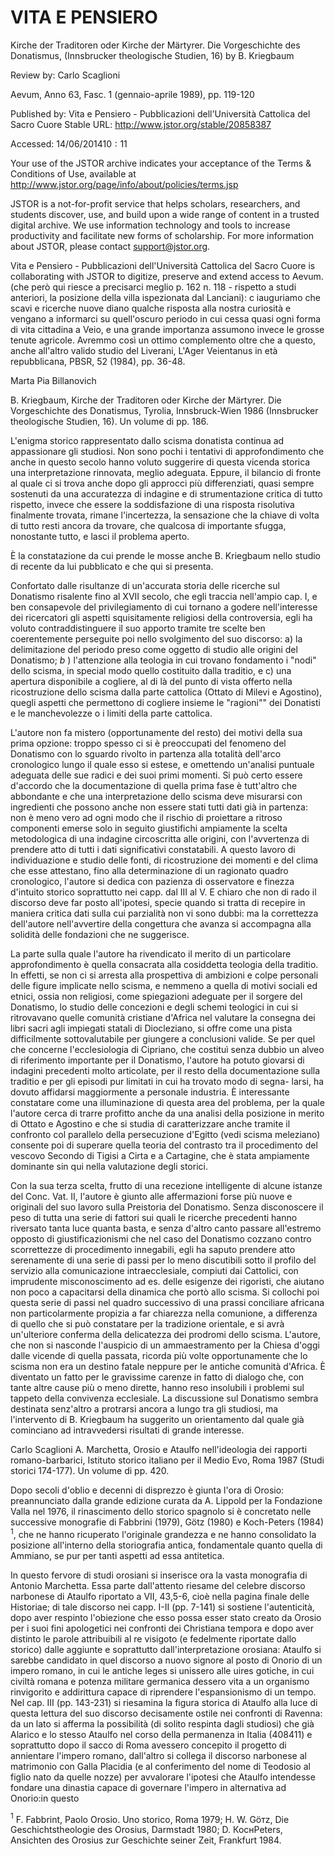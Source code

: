 # VITA E PENSIERO 

Kirche der Traditoren oder Kirche der Märtyrer. Die Vorgeschichte des Donatismus, (Innsbrucker theologische Studien, 16) by B. Kriegbaum

Review by: Carlo Scaglioni

Aevum, Anno 63, Fasc. 1 (gennaio-aprile 1989), pp. 119-120

Published by: Vita e Pensiero - Pubblicazioni dell'Università Cattolica del Sacro Cuore Stable URL: http://www.jstor.org/stable/20858387

Accessed: $14 / 06 / 201410: 11$

Your use of the JSTOR archive indicates your acceptance of the Terms \& Conditions of Use, available at http://www.jstor.org/page/info/about/policies/terms.jsp

JSTOR is a not-for-profit service that helps scholars, researchers, and students discover, use, and build upon a wide range of content in a trusted digital archive. We use information technology and tools to increase productivity and facilitate new forms of scholarship. For more information about JSTOR, please contact support@jstor.org.

Vita e Pensiero - Pubblicazioni dell'Università Cattolica del Sacro Cuore is collaborating with JSTOR to digitize, preserve and extend access to Aevum.
(che però qui riesce a precisarci meglio p. 162 n. 118 - rispetto a studi anteriori, la posizione della villa ispezionata dal Lanciani): c iauguriamo che scavi e ricerche nuove diano qualche risposta alla nostra curiosità e vengano a informarci su quell'oscuro periodo in cui cessa quasi ogni forma di vita cittadina a Veio, e una grande importanza assumono invece le grosse tenute agricole. Avremmo così un ottimo complemento oltre che a questo, anche all'altro valido studio del Liverani, L'Ager Veientanus in età repubblicana, PBSR, 52 (1984), pp. 36-48.

Marta Pia Billanovich

B. Kriegbaum, Kirche der Traditoren oder Kirche der Märtyrer. Die Vorgeschichte des Donatismus, Tyrolia, Innsbruck-Wien 1986 (Innsbrucker theologische Studien, 16). Un volume di pp. 186.

L'enigma storico rappresentato dallo scisma donatista continua ad appassionare gli studiosi. Non sono pochi i tentativi di approfondimento che anche in questo secolo hanno voluto suggerire di questa vicenda storica una interpretazione rinnovata, meglio adeguata. Eppure, il bilancio di fronte al quale ci si trova anche dopo gli approcci più differenziati, quasi sempre sostenuti da una accuratezza di indagine e di strumentazione critica di tutto rispetto, invece che essere la soddisfazione di una risposta risolutiva finalmente trovata, rimane l'incertezza, la sensazione che la chiave di volta di tutto resti ancora da trovare, che qualcosa di importante sfugga, nonostante tutto, e lasci il problema aperto.

È la constatazione da cui prende le mosse anche B. Kriegbaum nello studio di recente da lui pubblicato e che qui si presenta.

Confortato dalle risultanze di un'accurata storia delle ricerche sul Donatismo risalente fino al XVII secolo, che egli traccia nell'ampio cap. I, e ben consapevole del privilegiamento di cui tornano a godere nell'interesse dei ricercatori gli aspetti squisitamente religiosi della controversia, egli ha voluto contraddistinguere il suo apporto tramite tre scelte ben coerentemente perseguite poi nello svolgimento del suo discorso: a) la delimitazione del periodo preso come oggetto di studio alle origini del Donatismo; $b$ ) l'attenzione alla teologia in cui trovano fondamento i "nodi" dello scisma, in special modo quello costituito dalla traditio, e c) una apertura disponibile a cogliere, al di là del punto di vista offerto nella ricostruzione dello scisma dalla parte cattolica (Ottato di Milevi e Agostino), quegli aspetti che permettono di cogliere insieme le "ragioni"" dei Donatisti e le manchevolezze o i limiti della parte cattolica.

L'autore non fa mistero (opportunamente del resto) dei motivi della sua prima opzione: troppo spesso ci si è preoccupati del fenomeno del Donatismo con lo sguardo rivolto in partenza alla totalità dell'arco cronologico lungo il quale esso si estese, e omettendo un'analisi puntuale adeguata delle sue radici e dei suoi primi momenti. Si può certo essere d'accordo che la documentazione di quella prima fase è tutt'altro che abbondante e che una interpretazione dello scisma deve misurarsi con ingredienti che possono anche non essere stati tutti dati già in partenza: non è meno vero ad ogni modo che il rischio di proiettare a ritroso componenti emerse solo in seguito giustifichi ampiamente la scelta metodologica di una indagine circoscritta alle origini, con l'avvertenza di prendere atto di tutti i dati significativi constatabili. A questo lavoro di individuazione e studio delle fonti, di ricostruzione dei momenti e del clima che esse attestano, fino alla determinazione di un ragionato quadro cronologico, l'autore si dedica con pazienza di osservatore e finezza d'intuito storico soprattutto nei capp. dal III al V. E chiaro che non di rado il discorso deve far posto all'ipotesi, specie quando si tratta di recepire in maniera critica dati sulla cui parzialità non vi sono dubbi: ma la correttezza dell'autore nell'avvertire della congettura che avanza si accompagna alla solidità delle fondazioni che ne suggerisce.

La parte sulla quale l'autore ha rivendicato il merito di un particolare approfondimento è quella consacrata alla cosiddetta teologia della traditio. In effetti, se non ci si arresta alla prospettiva di ambizioni e colpe personali delle figure implicate nello scisma, e nemmeno a quella di motivi sociali ed etnici, ossia non religiosi, come spiegazioni adeguate per il sorgere del Donatismo, lo studio delle concezioni e degli schemi teologici in cui si ritrovavano quelle comunità cristiane d'Africa nel valutare la consegna dei libri sacri agli impiegati statali di Diocleziano, si offre come una pista difficilmente sottovalutabile per giungere a conclusioni valide. Se per quel che concerne l'ecclesiologia di Cipriano, che costituì senza dubbio un alveo di riferimento importante per il Donatismo, l'autore ha potuto giovarsi di indagini precedenti molto articolate, per il resto della documentazione sulla traditio e per gli episodi pur limitati in cui ha trovato modo di segna-
larsi, ha dovuto affidarsi maggiormente a personale industria. È interessante constatare come una illuminazione di questa area del problema, per la quale l'autore cerca di trarre profitto anche da una analisi della posizione in merito di Ottato e Agostino e che si studia di caratterizzare anche tramite il confronto col parallelo della persecuzione d'Egitto (vedi scisma meleziano) consente poi di superare quella teoria del contrasto tra il procedimento del vescovo Secondo di Tigisi a Cirta e a Cartagine, che è stata ampiamente dominante sin qui nella valutazione degli storici.

Con la sua terza scelta, frutto di una recezione intelligente di alcune istanze del Conc. Vat. II, l'autore è giunto alle affermazioni forse più nuove e originali del suo lavoro sulla Preistoria del Donatismo. Senza disconoscere il peso di tutta una serie di fattori sui quali le ricerche precedenti hanno riversato tanta luce quanta basta, e senza d'altro canto passare all'estremo opposto di giustificazionismi che nel caso del Donatismo cozzano contro scorrettezze di procedimento innegabili, egli ha saputo prendere atto serenamente di una serie di passi per lo meno discutibili sotto il profilo del servizio alla comunicazione intraecclesiale, compiuti dai Cattolici, con imprudente misconoscimento ad es. delle esigenze dei rigoristi, che aiutano non poco a capacitarsi della dinamica che portò allo scisma. Si collochi poi questa serie di passi nel quadro successivo di una prassi conciliare africana non particolarmente propizia a far chiarezza nella comunione, a differenza di quello che si può constatare per la tradizione orientale, e si avrà un'ulteriore conferma della delicatezza dei prodromi dello scisma. L'autore, che non si nasconde l'auspicio di un ammaestramento per la Chiesa d'oggi dalle vicende di quella passata, ricorda più volte opportunamente che lo scisma non era un destino fatale neppure per le antiche comunità d'Africa. È diventato un fatto per le gravissime carenze in fatto di dialogo che, con tante altre cause più o meno dirette, hanno reso insolubili i problemi sul tappeto della convivenza ecclesiale. La discussione sul Donatismo sembra destinata senz'altro a protrarsi ancora a lungo tra gli studiosi, ma l'intervento di B. Kriegbaum ha suggerito un orientamento dal quale già cominciano ad intravvedersi risultati di grande interesse.

Carlo Scaglioni
A. Marchetta, Orosio e Ataulfo nell'ideologia dei rapporti romano-barbarici, Istituto storico italiano per il Medio Evo, Roma 1987 (Studi storici 174-177). Un volume di pp. 420.

Dopo secoli d'oblio e decenni di disprezzo è giunta l'ora di Orosio: preannunciato dalla grande edizione curata da A. Lippold per la Fondazione Valla nel 1976, il rinascimento dello storico spagnolo si è concretato nelle successive monografie di Fabbrini (1979), Götz (1980) e Koch-Peters (1984) ${ }^{1}$, che ne hanno ricuperato l'originale grandezza e ne hanno consolidato la posizione all'interno della storiografia antica, fondamentale quanto quella di Ammiano, se pur per tanti aspetti ad essa antitetica.

In questo fervore di studi orosiani si inserisce ora la vasta monografia di Antonio Marchetta. Essa parte dall'attento riesame del celebre discorso narbonese di Ataulfo riportato a VII, 43,5-6, cioè nella pagina finale delle Historiae; di tale discorso nei capp. I-II (pp. 7-141) si sostiene l'autenticità, dopo aver respinto l'obiezione che esso possa esser stato creato da Orosio per i suoi fini apologetici nei confronti dei Christiana tempora e dopo aver distinto le parole attribuibili al re visigoto (e fedelmente riportate dallo storico) dalle aggiunte e soprattutto dall'interpretazione orosiana: Ataulfo si sarebbe candidato in quel discorso a nuovo signore al posto di Onorio di un impero romano, in cui le antiche leges si unissero alle uires gotiche, in cui civiltà romana e potenza militare germanica dessero vita a un organismo rinvigorito e addirittura capace di riprendere l'espansionismo di un tempo. Nel cap. III (pp. 143-231) si riesamina la figura storica di Ataulfo alla luce di questa lettura del suo discorso decisamente ostile nei confronti di Ravenna: da un lato si afferma la possibilità (di solito respinta dagli studiosi) che già Alarico e lo stesso Ataulfo nel corso della permanenza in Italia (408411) e soprattutto dopo il sacco di Roma avessero concepito il progetto di annientare l'impero romano, dall'altro si collega il discorso narbonese al matrimonio con Galla Placidia (e al conferimento del nome di Teodosio al figlio nato da quelle nozze) per avvalorare l'ipotesi che Ataulfo intendesse fondare una dinastia capace di governare l'impero in alternativa ad Onorio:in questo

${ }^{1}$ F. Fabbrint, Paolo Orosio. Uno storico, Roma 1979; H. W. Göтz, Die Geschichtstheologie des Orosius, Darmstadt 1980; D. КоснPeters, Ansichten des Orosius zur Geschichte seiner Zeit, Frankfurt 1984.

